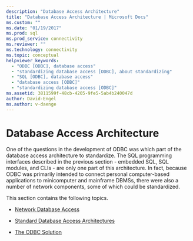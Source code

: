 ```yaml
---
description: "Database Access Architecture"
title: "Database Access Architecture | Microsoft Docs"
ms.custom: ""
ms.date: "01/19/2017"
ms.prod: sql
ms.prod_service: connectivity
ms.reviewer: ""
ms.technology: connectivity
ms.topic: conceptual
helpviewer_keywords: 
  - "ODBC [ODBC], database access"
  - "standardizing database access [ODBC], about standardizing"
  - "SQL [ODBC], database access"
  - "database access [ODBC]"
  - "standardizing database access [ODBC]"
ms.assetid: 3811599f-48cb-4205-9fe5-5ab4b240047d
author: David-Engel
ms.author: v-daenge
---
```

# Database Access Architecture
One of the questions in the development of ODBC was which part of the database access architecture to standardize. The SQL programming interfaces described in the previous section - embedded SQL, SQL modules, and CLIs - are only one part of this architecture. In fact, because ODBC was primarily intended to connect personal computer-based applications to minicomputer and mainframe DBMSs, there were also a number of network components, some of which could be standardized.  
  
 This section contains the following topics.  
  
-   [Network Database Access](../../odbc/reference/network-database-access.md)  
  
-   [Standard Database Access Architectures](../../odbc/reference/standard-database-access-architectures.md)  
  
-   [The ODBC Solution](../../odbc/reference/the-odbc-solution.md)
